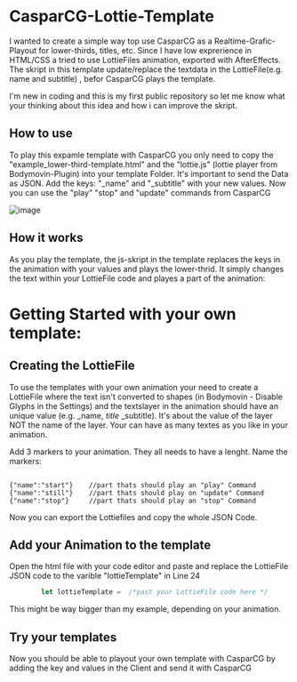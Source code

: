 # CasparCG-Lottie-Template
I wanted to create a simple way top use CasparCG as a Realtime-Grafic-Playout for lower-thirds, titles, etc. Since I have low exprerience in HTML/CSS a tried to use LottieFiles animation, exported with AfterEffects. The skript in this template update/replace the textdata in the LottieFile(e.g. name and subtitle) , befor CasparCG plays the template.

I'm new in coding and this is my first public repository so let me know what your thinking about this idea and how i can improve the skript. 


## How to use
To play this expamle template with CasparCG you only need to copy the "example_lower-third-template.html" and the "lottie.js" (lottie player from Bodymovin-Plugin) into your template Folder. It's important to send the Data as JSON. Add the keys: "_name" and "_subtitle" with your new values. Now you can use the "play" "stop" and "update" commands from CasparCG

![image](https://user-images.githubusercontent.com/87117653/205102045-e0954b19-9e22-42ae-9f35-8b5b6624d511.png)


## How it works
As you play the template, the js-skript in the template replaces the keys in the animation with your values and plays the lower-thrid. It simply changes the text within your LottieFile code and playes a part of the animation: 


# Getting Started with your own template:

## Creating the LottieFile 
To use the templates with your own animation your need to create a LottieFile where the text isn't converted to shapes (in Bodymovin - Disable Glyphs in the Settings) and the textslayer in the animation should have an unique value (e.g. _name, _title_ _subtitle). It's about the value of the layer NOT the name of the layer.
Your can have as many textes as you like in your animation. 

Add 3 markers to your animation. They all needs to have a lenght. 
Name the markers: 
```

{"name":"start"}    //part thats should play an "play" Command
{"name":"still"}    //part thats should play on "update" Command
{"name":"stop"}     //part thats should play an "stop" Command

```

Now you can export the Lottiefiles and copy the whole JSON Code.


## Add your Animation to the template
Open the html file with your code editor and paste and replace the LottieFile JSON code to the varible "lottieTemplate" in Line 24

```javascript
        let lottieTemplate =  /*past your LottieFile code here */
```

This might be way bigger than my example, depending on your animation.



## Try your templates
Now you should be able to playout your own template with CasparCG by adding the key and values in the Client and send it with CasparCG



